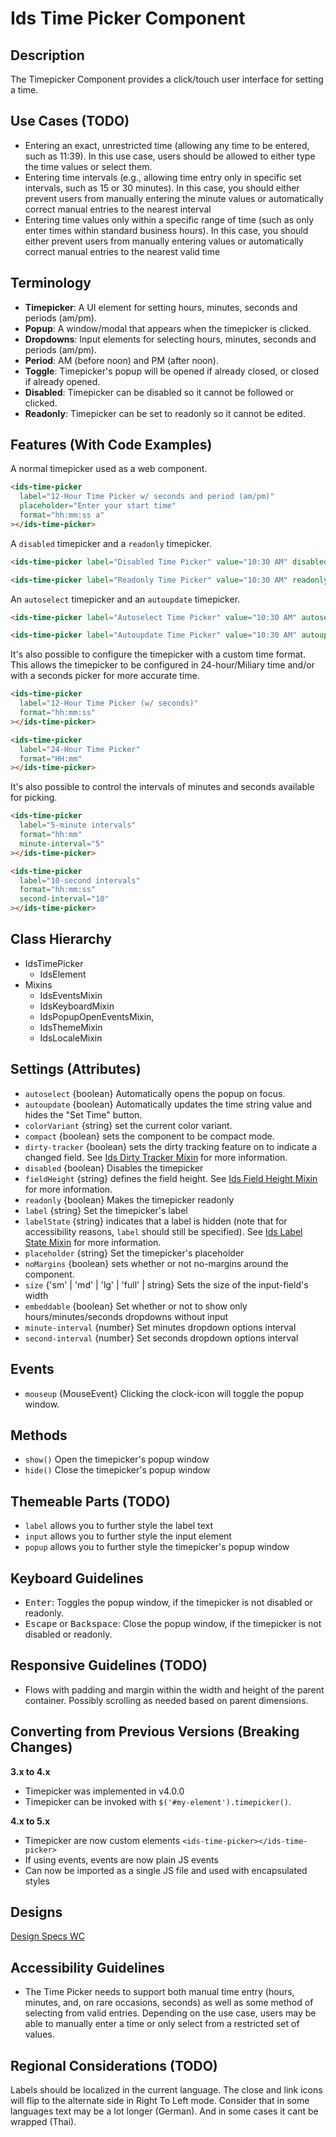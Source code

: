 # Ids Time Picker Component

## Description

The Timepicker Component provides a click/touch user interface for setting a time.

## Use Cases (TODO)

- Entering an exact, unrestricted time (allowing any time to be entered, such as 11:39). In this use case, users should be allowed to either type the time values or select them.
- Entering time intervals (e.g., allowing time entry only in specific set intervals, such as 15 or 30 minutes). In this case, you should either prevent users from manually entering the minute values or automatically correct manual entries to the nearest interval
- Entering time values only within a specific range of time (such as only enter times within standard business hours). In this case, you should either prevent users from manually entering values or automatically correct manual entries to the nearest valid time

## Terminology

- **Timepicker**: A UI element for setting hours, minutes, seconds and periods (am/pm).
- **Popup**: A window/modal that appears when the timepicker is clicked.
- **Dropdowns**: Input elements for selecting hours, minutes, seconds and periods (am/pm).
- **Period**: AM (before noon) and PM (after noon).
- **Toggle**: Timepicker's popup will be opened if already closed, or closed if already opened.
- **Disabled**: Timepicker can be disabled so it cannot be followed or clicked.
- **Readonly**: Timepicker can be set to readonly so it cannot be edited.

## Features (With Code Examples)

A normal timepicker used as a web component.

```html
<ids-time-picker
  label="12-Hour Time Picker w/ seconds and period (am/pm)"
  placeholder="Enter your start time"
  format="hh:mm:ss a"
></ids-time-picker>
```

A `disabled` timepicker and a `readonly` timepicker.

```html
<ids-time-picker label="Disabled Time Picker" value="10:30 AM" disabled></ids-time-picker>

<ids-time-picker label="Readonly Time Picker" value="10:30 AM" readonly></ids-time-picker>
```

An `autoselect` timepicker and an `autoupdate` timepicker.

```html
<ids-time-picker label="Autoselect Time Picker" value="10:30 AM" autoselect></ids-time-picker>

<ids-time-picker label="Autoupdate Time Picker" value="10:30 AM" autoupdate></ids-time-picker>
```

It's also possible to configure the timepicker with a custom time format. This allows the timepicker to be configured in 24-hour/Miliary time and/or with a seconds picker for more accurate time.

```html
<ids-time-picker
  label="12-Hour Time Picker (w/ seconds)"
  format="hh:mm:ss"
></ids-time-picker>

<ids-time-picker
  label="24-Hour Time Picker"
  format="HH:mm"
></ids-time-picker>
```

It's also possible to control the intervals of minutes and seconds available for picking.

```html
<ids-time-picker
  label="5-minute intervals"
  format="hh:mm"
  minute-interval="5"
></ids-time-picker>

<ids-time-picker
  label="10-second intervals"
  format="hh:mm:ss"
  second-interval="10"
></ids-time-picker>
```

## Class Hierarchy

- IdsTimePicker
    - IdsElement
- Mixins
    - IdsEventsMixin
    - IdsKeyboardMixin
    - IdsPopupOpenEventsMixin,
    - IdsThemeMixin
    - IdsLocaleMixin

## Settings (Attributes)

- `autoselect` {boolean} Automatically opens the popup on focus.
- `autoupdate` {boolean} Automatically updates the time string value and hides the "Set Time" button.
- `colorVariant` {string} set the current color variant.
- `compact` {boolean} sets the component to be compact mode.
- `dirty-tracker` {boolean} sets the dirty tracking feature on to indicate a changed field. See [Ids Dirty Tracker Mixin](../../mixins/ids-dirty-tracker-mixin/README.md) for more information.
- `disabled` {boolean} Disables the timepicker
- `fieldHeight` {string} defines the field height. See [Ids Field Height Mixin](../../mixins/ids-field-height-mixin/README.md) for more information.
- `readonly` {boolean} Makes the timepicker readonly
- `label` {string} Set the timepicker's label
- `labelState` {string} indicates that a label is hidden (note that for accessibility reasons, `label` should still be specified). See [Ids Label State Mixin](../../mixins/ids-label-state-mixin/README.md) for more information.
- `placeholder` {string} Set the timepicker's placeholder
- `noMargins` {boolean} sets whether or not no-margins around the component.
- `size` {'sm' | 'md' | 'lg' | 'full' | string} Sets the size of the input-field's width
- `embeddable` {boolean} Set whether or not to show only hours/minutes/seconds dropdowns without input
- `minute-interval` {number} Set minutes dropdown options interval
- `second-interval` {number} Set seconds dropdown options interval

## Events

- `mouseup` {MouseEvent} Clicking the clock-icon will toggle the popup window.

## Methods

- `show()` Open the timepicker's popup window
- `hide()` Close the timepicker's popup window

## Themeable Parts (TODO)

- `label` allows you to further style the label text
- `input` allows you to further style the input element
- `popup` allows you to further style the timepicker's popup window

## Keyboard Guidelines

- <kbd>Enter</kbd>: Toggles the popup window, if the timepicker is not disabled or readonly.
- <kbd>Escape</kbd> or <kbd>Backspace</kbd>: Close the popup window, if the timepicker is not disabled or readonly.

## Responsive Guidelines (TODO)

- Flows with padding and margin within the width and height of the parent container. Possibly scrolling as needed based on parent dimensions.

## Converting from Previous Versions (Breaking Changes)

**3.x to 4.x**

- Timepicker was implemented in v4.0.0
- Timepicker can be invoked with `$('#my-element').timepicker()`.

**4.x to 5.x**

- Timepicker are now custom elements `<ids-time-picker></ids-time-picker>`
- If using events, events are now plain JS events
- Can now be imported as a single JS file and used with encapsulated styles

## Designs

[Design Specs WC](https://www.figma.com/file/ri2Knf3KchdfdzRAeds0Ab/IDS-Mobility-v4.6?node-id=1%3A5740)

## Accessibility Guidelines

- The Time Picker needs to support both manual time entry (hours, minutes, and, on rare occasions, seconds) as well as some method of selecting from valid entries. Depending on the use case, users may be able to manually enter a time or only select from a restricted set of values.

## Regional Considerations (TODO)

Labels should be localized in the current language. The close and link icons will flip to the alternate side in Right To Left mode. Consider that in some languages text may be a lot longer (German). And in some cases it cant be wrapped (Thai).
